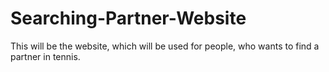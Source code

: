 # Searching-Partner-Website
This will be the website, which will be used for people, who wants to find a partner in tennis.
